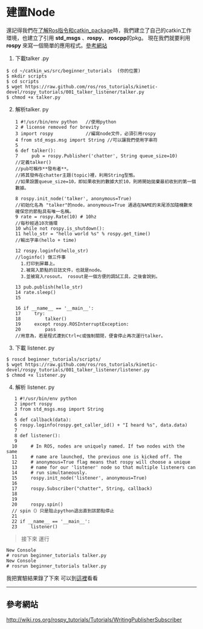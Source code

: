 建置Node
=

還記得我們在[了解Ros指令和catkin_package]()時，我們建立了自己的catkin工作環境，也建立了引用 **std_msgs** 、**rospy**、 **roscpp**的pkg。 現在我們就要利用 **rospy** 來寫一個簡單的應用程式。[參考網站](http://wiki.ros.org/rospy_tutorials/Tutorials/WritingPublisherSubscriber)

1. 下載talker .py

```
$ cd ~/catkin_ws/src/beginner_tutorials  (你的位置)
$ mkdir scripts
$ cd scripts
$ wget https://raw.github.com/ros/ros_tutorials/kinetic-devel/rospy_tutorials/001_talker_listener/talker.py
$ chmod +x talker.py
```


2. 解析talker. py

   ```
   1 #!/usr/bin/env python   //使用python
   2 # license removed for brevity
   3 import rospy            //編寫node文件，必須引用rospy
   4 from std_msgs.msg import String //可以讓我們使用字串符
   5 
   6 def talker():
   7     pub = rospy.Publisher('chatter', String queue_size=10)
   //定義talker()
   //pub可稱作**發布者**。
   //將其發佈在chatter主題(topic)裡，利用String型態。
   //如果設置queue_size=10，即如果收到的數據大於10，則將開始拋棄最初收到的第一個數據。
   ```

   ```
   8 rospy.init_node('talker', anonymous=True)
   //初始化名為 "talker"的node，anonymous=True 通過在NAME的末尾添加隨機數來確保您的節點具有唯一名稱。
   9 rate = rospy.Rate(10) # 10hz
   //每秒經過10次循環
   10 while not rospy.is_shutdown():
   11 hello_str = "hello world %s" % rospy.get_time()
   //輸出字串(hello + time)
   ```
   ```
   12 rospy.loginfo(hello_str)
   //loginfo() 做三件事
     1.打印到屏幕上。
     2.被寫入節點的日誌文件，也就是node。
     3.並被寫入rosout。 rosout是一個方便的調試工具，之後會說到。
   
   13 pub.publish(hello_str)
   14 rate.sleep()
   15 
   ```
   ```
   16 if __name__ == '__main__':
   17     try:
   18         talker()
   19     except rospy.ROSInterruptException:
   20         pass
   //用意為，若是程式遭到Ctrl+c或強制關閉，便會停止再次運行talker。

3. 下載 listener. py
```
$ roscd beginner_tutorials/scripts/
$ wget https://raw.github.com/ros/ros_tutorials/kinetic-devel/rospy_tutorials/001_talker_listener/listener.py
$ chmod +x listener.py
```


4. 解析 listener. py

```
   1 #!/usr/bin/env python
   2 import rospy
   3 from std_msgs.msg import String
   4 
   5 def callback(data):
   6 rospy.loginfo(rospy.get_caller_id() + "I heard %s", data.data)
   7     
   8 def listener():
   9 
  10     # In ROS, nodes are uniquely named. If two nodes with the same
  11     # name are launched, the previous one is kicked off. The
  12     # anonymous=True flag means that rospy will choose a unique
  13     # name for our 'listener' node so that multiple listeners can
  14     # run simultaneously.
  15     rospy.init_node('listener', anonymous=True)
  16 
  17     rospy.Subscriber("chatter", String, callback)
  18 
  19     
  20     rospy.spin()
  // spin（）只是阻止python退出直到該節點停止
  21 
  22 if __name__ == '__main__':
  23     listener()
```
>接下來 運行
```
New Console
# rosrun beginner_tutorials talker.py
New Console
# rosrun beginner_tutorials talker.py
```


我把實驗結果錄了下來
可以到[這裡](https://www.youtube.com/watch?v=x2IFQINL8tM)看看

---
## 參考網站 
http://wiki.ros.org/rospy_tutorials/Tutorials/WritingPublisherSubscriber
